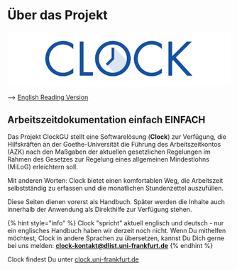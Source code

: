 # Über das Projekt

![](.gitbook/assets/clock_current_logo_600x150.png)

--> [English Reading Version](en/README.md)

## Arbeitszeitdokumentation einfach EINFACH

Das Projekt ClockGU stellt eine Softwarelösung \(**Clock**\) zur Verfügung, die Hilfskräften an der Goethe-Universität die Führung des Arbeitszeitkontos \(AZK\) nach den Maßgaben der aktuellen gesetzlichen Regelungen im Rahmen des Gesetzes zur Regelung eines allgemeinen Mindestlohns \(MiLoG\) erleichtern soll.

Mit anderen Worten: Clock bietet einen komfortablen Weg, die Arbeitszeit selbstständig zu erfassen und die monatlichen Stundenzettel auszufüllen.

Diese Seiten dienen vorerst als Handbuch. Später werden die Inhalte auch innerhalb der Anwendung als Direkthilfe zur Verfügung stehen.

{% hint style="info" %}
Clock "spricht" aktuell englisch und deutsch - nur ein englisches Handbuch haben wir derzeit noch nicht. Wenn Du mithelfen möchtest, Clock in andere Sprachen zu übersetzen, kannst Du Dich gerne bei uns melden: [**clock-kontakt@dlist.uni-frankfurt.de**](mailto:clock-kontakt@dlist.uni-frankfurt.de)
{% endhint %}

Clock findest Du unter [clock.uni-frankfurt.de](http://clock.uni-frankfurt.de)
